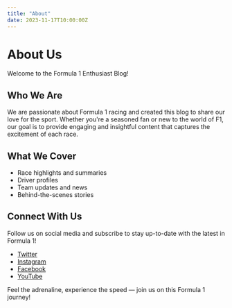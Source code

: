 ```yaml
---
title: "About"
date: 2023-11-17T10:00:00Z
---
```


# About Us

Welcome to the Formula 1 Enthusiast Blog!

## Who We Are

We are passionate about Formula 1 racing and created this blog to share our love for the sport. Whether you're a seasoned fan or new to the world of F1, our goal is to provide engaging and insightful content that captures the excitement of each race.

## What We Cover

- Race highlights and summaries
- Driver profiles
- Team updates and news
- Behind-the-scenes stories

## Connect With Us

Follow us on social media and subscribe to stay up-to-date with the latest in Formula 1!

* [Twitter](https://twitter.com/)
* [Instagram](https://instagram.com/)
* [Facebook](https://facebook.com/)
* [YouTube](https://youtube.com/)

Feel the adrenaline, experience the speed — join us on this Formula 1 journey!

